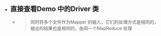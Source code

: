 




- ## 直接查看Demo 中的Driver 类
    - > 同时将多个文件作为Mapper 的输入，它们的处理方式是相同的，输出的结果也是相同的，由同一个MapReduce 处理



